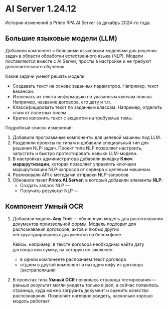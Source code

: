 # AI Server 1.24.12

История изменений в Primo RPA AI Server за декабрь 2024-го года.

## Большие языковые модели (LLM)
Добавили компонент с большими языковыми моделями для решения задач в области обработки естественного языка (NLP). Модели поставляются вместе с AI Server, просты в настройке и не требуют дополнительного обучения. 

Какие задачи умеют решать модели:
* Создавать текст на основе заданных параметров. Например, текст вакансии.
* Извлекать из текста информацию по указанным ключам поиска. Например, название договора, его дату и т.п.
* Классифицировать текст по заданным классам. Например, отделить спам от полезных писем.
* Кратко изложить текст с акцентом на требуемые темы.

Подробный список изменений:
1. Добавили программные компоненты для целевой машины под LLM.
1. Разделили проекты по типам и добавили специальный тип для решения NLP-задач. Проект типа NLP позволяет настроить, запустить и быстро протестировать навыки LLM-модели.
1. В настройках администратора добавили вкладку **Ключ маршрутизации**, которая позволяет управлять ключами маршрутизации NLP-запросов от сервера к целевым машинам.
1. Реализовали API с методами отправки NLP-запросов.
1. Обновили пакет **Primo.AI.Server**, в который добавили элементы **NLP**:
   * Создать запрос NLP — 
   * Получить результат NLP —
     

## Компонент Умный OCR

1. Добавили модель **Any Text** — обученную модель для распознавания документов произвольной формы. Модель подходит для распознавания договоров, актов и любых других неструктурированных документов на белом фоне.

   Кейсы: например, в тексте договора необходимо найти дату договора или сумму, на которую он заключен:
   * в одном компоненте распознаем текст договора
   * отдаем в другой компонент и находим инфу из договора (экстраполяция)
1. В проектах типа **Умный OCR** появилась страница тестирования — раньше результат могли увидеть только в json, а сейчас появилась страница, куда можно загрузить документ и оценить качество распознавания. Позволяет наглядно увидеть, насколько хорошо модель работает.

